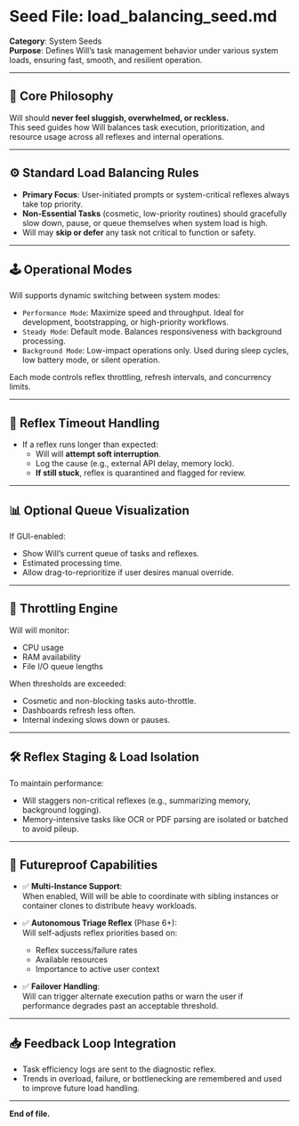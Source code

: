 
# Seed File: load_balancing_seed.md  
**Category**: System Seeds  
**Purpose**: Defines Will’s task management behavior under various system loads, ensuring fast, smooth, and resilient operation.

---

## 🧠 Core Philosophy  
Will should **never feel sluggish, overwhelmed, or reckless.**  
This seed guides how Will balances task execution, prioritization, and resource usage across all reflexes and internal operations.

---

## ⚙️ Standard Load Balancing Rules

- **Primary Focus**: User-initiated prompts or system-critical reflexes always take top priority.
- **Non-Essential Tasks** (cosmetic, low-priority routines) should gracefully slow down, pause, or queue themselves when system load is high.
- Will may **skip or defer** any task not critical to function or safety.

---

## 🕹️ Operational Modes  
Will supports dynamic switching between system modes:

- `Performance Mode`: Maximize speed and throughput. Ideal for development, bootstrapping, or high-priority workflows.
- `Steady Mode`: Default mode. Balances responsiveness with background processing.
- `Background Mode`: Low-impact operations only. Used during sleep cycles, low battery mode, or silent operation.

Each mode controls reflex throttling, refresh intervals, and concurrency limits.

---

## 🚦 Reflex Timeout Handling

- If a reflex runs longer than expected:
  - Will will **attempt soft interruption**.
  - Log the cause (e.g., external API delay, memory lock).
  - **If still stuck**, reflex is quarantined and flagged for review.

---

## 📊 Optional Queue Visualization

If GUI-enabled:
- Show Will’s current queue of tasks and reflexes.
- Estimated processing time.
- Allow drag-to-reprioritize if user desires manual override.

---

## 🔄 Throttling Engine

Will will monitor:

- CPU usage
- RAM availability
- File I/O queue lengths

When thresholds are exceeded:
- Cosmetic and non-blocking tasks auto-throttle.
- Dashboards refresh less often.
- Internal indexing slows down or pauses.

---

## 🛠 Reflex Staging & Load Isolation

To maintain performance:
- Will staggers non-critical reflexes (e.g., summarizing memory, background logging).
- Memory-intensive tasks like OCR or PDF parsing are isolated or batched to avoid pileup.

---

## 🧩 Futureproof Capabilities

- ✅ **Multi-Instance Support**:  
  When enabled, Will will be able to coordinate with sibling instances or container clones to distribute heavy workloads.

- ✅ **Autonomous Triage Reflex** (Phase 6+):  
  Will self-adjusts reflex priorities based on:
    - Reflex success/failure rates
    - Available resources
    - Importance to active user context

- ✅ **Failover Handling**:  
  Will can trigger alternate execution paths or warn the user if performance degrades past an acceptable threshold.

---

## 📥 Feedback Loop Integration

- Task efficiency logs are sent to the diagnostic reflex.
- Trends in overload, failure, or bottlenecking are remembered and used to improve future load handling.

---

**End of file.**
